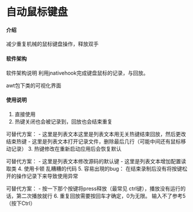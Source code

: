 # 自动鼠标键盘

#### 介绍
减少重复机械的鼠标键盘操作，释放双手

#### 软件架构
软件架构说明
利用jnativehook完成键盘鼠标的记录，与回放。

awt包下类的可视化界面

#### 使用说明

1.  直接使用
2.  热键关闭也会被记录到，回放也会结束重复

可替代方案：
    - 这里是列表文本这里是列表文本用无关热键结束回放，然后更改结束热键
    - 这里是列表文本打开记录文件，删除最后几行（可能中间还有鼠标移动记录）
3.  热键修改在重新启动应用后会恢复默认

可替代方案：
    - 这里是列表文本修改源码的默认键
    - 这里是列表文本增加配置读取类
4.  使用卡顿
    乱糟糟的代码
5.  容易出現的bug： 在结束录制后没有将按键松开的操作记录下来导致使用异常

可替代方案：
    - 按一下那个按键将press释放（最常见 ctrl键），播放没有运行的话，第二次播放就行
6.  重复回放需要按回车才确定，0为无限。   输入不了参考5（按下Ctrl）
